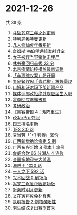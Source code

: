 # 2021-12-26

共 30 条

<!-- BEGIN ZHIHUSEARCH -->
<!-- 最后更新时间 Sun Dec 26 2021 11:13:16 GMT+0800 (China Standard Time) -->
1. [斗破苍穹三年之约更新](https://www.zhihu.com/search?q=斗破苍穹三年之约)
1. [特利迦奥特曼更新](https://www.zhihu.com/search?q=特利迦奥特曼)
1. [凡人修仙传年番更新](https://www.zhihu.com/search?q=凡人修仙传)
1. [詹姆斯·韦伯望远镜发射升空](https://www.zhihu.com/search?q=韦伯望远镜)
1. [女子被误当野猪射击埋尸](https://www.zhihu.com/search?q=女子被当野猪射击)
1. [林书豪回归首秀 23 分](https://www.zhihu.com/search?q=林书豪)
1. [北京疫情防控措施最新调整](https://www.zhihu.com/search?q=北京疫情防控措施)
1. [「车顶维权案」将开庭](https://www.zhihu.com/search?q=车顶维权案)
1. [多家餐饮因「青花椒」被告侵权](https://www.zhihu.com/search?q=青花椒)
1. [山姆和沃尔玛下架新疆产品](https://www.zhihu.com/search?q=山姆下架新疆产品)
1. [媒体评邮政拒绝残疾应届生入职](https://www.zhihu.com/search?q=残疾应届生)
1. [霍尊回应陈露被抓](https://www.zhihu.com/search?q=霍尊回应)
1. [考研政治](https://www.zhihu.com/search?q=考研政治)
1. [《黑客帝国 4：矩阵重生》](https://www.zhihu.com/search?q=黑客帝国4)
1. [eStarPro 夺冠](https://www.zhihu.com/search?q=kpl)
1. [国王排名更新](https://www.zhihu.com/search?q=国王排名)
1. [TES 3:0 iG](https://www.zhihu.com/search?q=tes)
1. [麦当劳「1+1 套餐」涨价](https://www.zhihu.com/search?q=麦当劳涨价)
1. [广西新增确诊病例 5 例](https://www.zhihu.com/search?q=广西疫情)
1. [广西东兴新增 8 例本土病例](https://www.zhihu.com/search?q=广西疫情)
1. [詹威合砍 66 分湖人 4 连败](https://www.zhihu.com/search?q=湖人)
1. [全国多地迎来大降温](https://www.zhihu.com/search?q=降温)
1. [海贼王 1036 话](https://www.zhihu.com/search?q=海贼王)
1. [一人之下 592 话](https://www.zhihu.com/search?q=一人之下)
1. [咒术回战 0 剧场版](https://www.zhihu.com/search?q=咒术回战0)
1. [紫罗兰永恒花园剧场版](https://www.zhihu.com/search?q=紫罗兰永恒花园)
1. [新秦时明月更新](https://www.zhihu.com/search?q=新秦时明月)
1. [文在寅将赦免朴槿惠](https://www.zhihu.com/search?q=朴槿惠)
1. [昆明报告 2 例核酸阳性](https://www.zhihu.com/search?q=昆明疫情)
1. [羽生结弦复出赛季首秀](https://www.zhihu.com/search?q=羽生结弦)
<!-- END ZHIHUSEARCH -->

